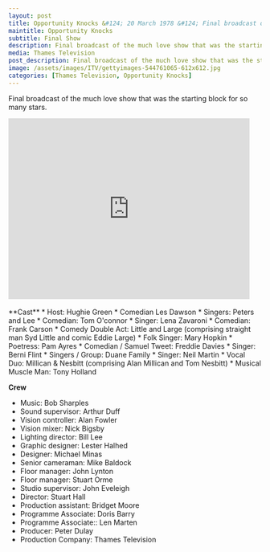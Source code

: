 ```yaml
---
layout: post
title: Opportunity Knocks &#124; 20 March 1978 &#124; Final broadcast of the much love show
maintitle: Opportunity Knocks
subtitle: Final Show
description: Final broadcast of the much love show that was the starting block for so many stars.
media: Thames Television
post_description: Final broadcast of the much love show that was the starting block for so many stars.
image: /assets/images/ITV/gettyimages-544761065-612x612.jpg
categories: [Thames Television, Opportunity Knocks]
---
```


Final broadcast of the much love show that was the starting block for so many stars.

<div class="responsive-video">
<iframe width="480px" height="360px" src="https://www.youtube.com/embed/dgdObwe1AtU?rel=0&showinfo=1" frameborder="0" allowfullscreen></iframe>
</div>
<br />
**Cast**
* Host: Hughie Green
* Comedian Les Dawson
* Singers: Peters and Lee
* Comedian: Tom O'connor
* Singer: Lena Zavaroni
* Comedian: Frank Carson
* Comedy Double Act: Little and Large (comprising straight man Syd Little and comic Eddie Large)
* Folk Singer: Mary Hopkin
* Poetress: Pam Ayres
* Comedian / Samuel Tweet: Freddie Davies
* Singer: Berni Flint
* Singers / Group: Duane Family
* Singer: Neil Martin
* Vocal Duo: Millican &amp; Nesbitt (comprising Alan Millican and Tom Nesbitt)
* Musical Muscle Man: Tony Holland

**Crew**
* Music: Bob Sharples
* Sound supervisor: Arthur Duff
* Vision controller: Alan Fowler
* Vision mixer: Nick Bigsby
* Lighting director: Bill Lee
* Graphic designer: Lester Halhed
* Designer: Michael Minas
* Senior cameraman: Mike Baldock
* Floor manager: John Lynton
* Floor manager: Stuart Orme
* Studio supervisor: John Eveleigh
* Director: Stuart Hall
* Production assistant: Bridget Moore
* Programme Associate: Doris Barry
* Programme Associate:: Len Marten
* Producer: Peter Dulay
* Production Company: Thames Television
